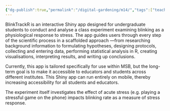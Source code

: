 ```yaml
---
{"dg-publish":true,"permalink":"/digital-gardening/m14/","tags":["teaching","m14"],"noteIcon":""}
---
```


BlinkTrackR is an interactive Shiny app designed for undergraduate students to conduct and analyse a class experiment examining blinking as a physiological response to stress. The app guides users through every step of the scientific process in a scaffolded approach —from researching background information to formulating hypotheses, designing protocols, collecting and entering data, performing statistical analysis in R, creating visualisations, interpreting results, and writing up conclusions. 

Currently, this app is tailored specifically for use within MSB, but the long-term goal is to make it accessible to educators and students across different institutes. This Shiny app can run entirely on mobile, thereby increasing accessibility for all students and educators. 

The experiment itself investigates the effect of acute stress (e.g. playing a stressful game on the phone) impacts blinking rate as a measure of stress response.

